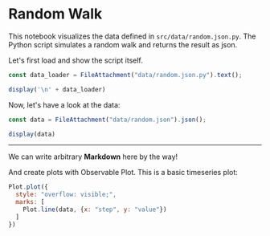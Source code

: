 # Random Walk

This notebook visualizes the data defined in `src/data/random.json.py`.
The Python script simulates a random walk and returns the result as json.

Let's first load and show the script itself.

```js
const data_loader = FileAttachment("data/random.json.py").text();
```

```js
display('\n' + data_loader)
```

Now, let's have a look at the data:

```js
const data = FileAttachment("data/random.json").json();
```

```js
display(data)
```

---

We can write arbitrary **Markdown** here by the way!

And create plots with Observable Plot. This is a basic timeseries plot:

```js
Plot.plot({
  style: "overflow: visible;",
  marks: [
    Plot.line(data, {x: "step", y: "value"})
  ]
})
```

